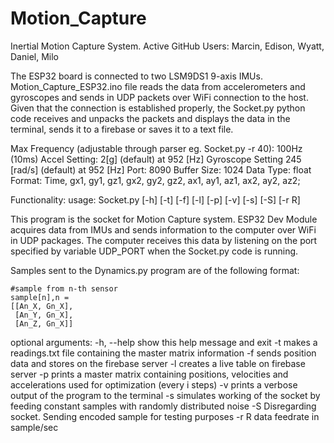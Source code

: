 # Motion_Capture
Inertial Motion Capture System.
Active GitHub Users: Marcin, Edison, Wyatt, Daniel, Milo

The ESP32 board is connected to two LSM9DS1 9-axis IMUs. Motion_Capture_ESP32.ino file reads the data from accelerometers and gyroscopes and sends in UDP packets over WiFi connection
to the host. Given that the connection is established properly, the Socket.py python code receives and unpacks the packets and displays the data in the terminal, sends it to a firebase or saves it to a text file.

Max Frequency (adjustable through parser eg. Socket.py -r 40): 100Hz (10ms)
Accel Setting: 2[g] (default) at 952 [Hz]  Gyroscope Setting 245 [rad/s] (default) at 952 [Hz]
Port: 8090   Buffer Size: 1024   Data Type: float
Format: Time, gx1, gy1, gz1, gx2, gy2, gz2, ax1, ay1, az1, ax2, ay2, az2;

Functionality:
usage: Socket.py [-h] [-t] [-f] [-l] [-p] [-v] [-s] [-S] [-r R]

This program is the socket for Motion Capture system. ESP32 Dev Module acquires data from IMUs and sends information to the computer over WiFi in UDP packages. The computer receives this data by listening on the port specified by variable UDP_PORT when the Socket.py code is running.

Samples sent to the Dynamics.py program are of the following format:

	#sample from n-th sensor
	sample[n],n =
	[[An_X, Gn_X],
	 [An_Y, Gn_X],
	 [An_Z, Gn_X]]

optional arguments:
  -h, --help  show this help message and exit
  -t          makes a readings.txt file containing the master matrix
              information
  -f          sends position data and stores on the firebase server
  -l          creates a live table on firebase server
  -p          prints a master matrix containing positions, velocities and
              accelerations used for optimization (every i steps)
  -v          prints a verbose output of the program to the terminal
  -s          simulates working of the socket by feeding constant samples with
              randomly distributed noise
  -S          Disregarding socket. Sending encoded sample for testing purposes
  -r R        data feedrate in sample/sec
